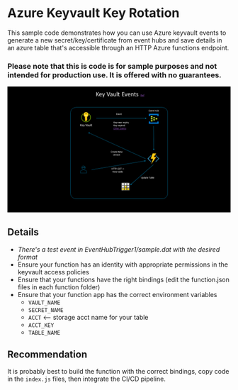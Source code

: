 # Azure Keyvault Key Rotation

This sample code demonstrates how you can use Azure keyvault events to generate a new secret/key/certificate from event hubs and save details in an azure table that's accessible through an HTTP Azure functions endpoint. 

### Please note that this is code is for sample purposes and not intended for production use. It is offered with no guarantees.

![alt text](keyvault.png "Arch Diagram")

## Details
* *There's a test event in EventHubTrigger1/sample.dat with the desired format*
* Ensure your function has an identity with appropriate permissions in the keyvault access policies
* Ensure that your functions have the right bindings (edit the function.json files in each function folder)
* Ensure that your function app has the correct environment variables
    * `VAULT_NAME`
    * `SECRET_NAME`
    * `ACCT` <-- storage acct name for your table
    * `ACCT_KEY`
    * `TABLE_NAME`

## Recommendation
It is probably best to build the function with the correct bindings, copy code in the `index.js` files, then integrate the CI/CD pipeline.